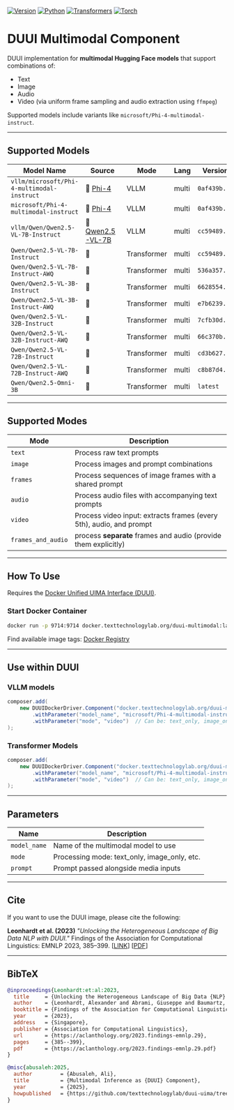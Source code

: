 
[![Version](https://img.shields.io/static/v1?label=duui-multimodal\&message=0.1.0\&color=blue)](https://docker.texttechnologylab.org/v2/duui-multimodal/tags/list)
[![Python](https://img.shields.io/static/v1?label=Python\&message=3.12\&color=green)]()
[![Transformers](https://img.shields.io/static/v1?label=Transformers\&message=4.48.2\&color=yellow)]()
[![Torch](https://img.shields.io/static/v1?label=Torch\&message=2.6.0\&color=red)]()

# DUUI Multimodal Component

DUUI implementation for **multimodal Hugging Face models** that support combinations of:

* Text
* Image
* Audio
* Video (via uniform frame sampling and audio extraction using `ffmpeg`)

Supported models include variants like `microsoft/Phi-4-multimodal-instruct`.

---


##  Supported Models

| Model Name                            | Source                                                                 | Mode        | Lang  | Version      |
| ------------------------------------- | ---------------------------------------------------------------------- | ----------- | ----- | ------------ |
| `vllm/microsoft/Phi-4-multimodal-instruct` | 🤗 [Phi-4](https://huggingface.co/microsoft/Phi-4-multimodal-instruct) | VLLM        | multi | `0af439b...` |
| `microsoft/Phi-4-multimodal-instruct` | 🤗 [Phi-4](https://huggingface.co/microsoft/Phi-4-multimodal-instruct) | VLLM        | multi | `0af439b...` |
| `vllm/Qwen/Qwen2.5-VL-7B-Instruct`    | 🤗 [Qwen2.5-VL-7B](https://huggingface.co/Qwen/Qwen2.5-VL-7B-Instruct) | VLLM        | multi | `cc59489...` |
| `Qwen/Qwen2.5-VL-7B-Instruct`         | 🤗                                                                     | Transformer | multi | `cc59489...` |
| `Qwen/Qwen2.5-VL-7B-Instruct-AWQ`     | 🤗                                                                     | Transformer | multi | `536a357...` |
| `Qwen/Qwen2.5-VL-3B-Instruct`         | 🤗                                                                     | Transformer | multi | `6628554...` |
| `Qwen/Qwen2.5-VL-3B-Instruct-AWQ`     | 🤗                                                                     | Transformer | multi | `e7b6239...` |
| `Qwen/Qwen2.5-VL-32B-Instruct`        | 🤗                                                                     | Transformer | multi | `7cfb30d...` |
| `Qwen/Qwen2.5-VL-32B-Instruct-AWQ`    | 🤗                                                                     | Transformer | multi | `66c370b...` |
| `Qwen/Qwen2.5-VL-72B-Instruct`        | 🤗                                                                     | Transformer | multi | `cd3b627...` |
| `Qwen/Qwen2.5-VL-72B-Instruct-AWQ`    | 🤗                                                                     | Transformer | multi | `c8b87d4...` |
| `Qwen/Qwen2.5-Omni-3B`                | 🤗                                                                     | Transformer | multi | `latest`     |

---

## Supported Modes

| Mode    | Description                                                         |
|---------|---------------------------------------------------------------------|
| `text`  | Process raw text prompts                                            |
| `image` | Process images and prompt combinations                              |
| `frames` | Process sequences of image frames with a shared prompt              |
| `audio` | Process audio files with accompanying text prompts                  |
| `video` | Process video input: extracts frames (every 5th), audio, and prompt |
| `frames_and_audio` | process **separate** frames and audio (provide them explicitly)     |


---

## How To Use

Requires the [Docker Unified UIMA Interface (DUUI)](https://github.com/texttechnologylab/DockerUnifiedUIMAInterface).

### Start Docker Container

```bash
docker run -p 9714:9714 docker.texttechnologylab.org/duui-multimodal:latest
```

Find available image tags: [Docker Registry](https://docker.texttechnologylab.org/v2/duui-multimodal/tags/list)

---

## Use within DUUI

### VLLM models
```java
composer.add(
    new DUUIDockerDriver.Component("docker.texttechnologylab.org/duui-mutlimodality-vllm:latest")
        .withParameter("model_name", "microsoft/Phi-4-multimodal-instruct")
        .withParameter("mode", "video")  // Can be: text_only, image_only, audio, frames_only, video
);
```
### Transformer Models

```java
composer.add(
    new DUUIDockerDriver.Component("docker.texttechnologylab.org/duui-mutlimodality-transformer:latest")
        .withParameter("model_name", "microsoft/Phi-4-multimodal-instruct")
        .withParameter("mode", "video")  // Can be: text_only, image_only, audio, frames_only, video
);
```

---

## Parameters

| Name         | Description                                    |
| ------------ | ---------------------------------------------- |
| `model_name` | Name of the multimodal model to use            |
| `mode`       | Processing mode: text\_only, image\_only, etc. |
| `prompt`     | Prompt passed alongside media inputs           |

---

## Cite

If you want to use the DUUI image, please cite the following:

**Leonhardt et al. (2023)**
*"Unlocking the Heterogeneous Landscape of Big Data NLP with DUUI."*
Findings of the Association for Computational Linguistics: EMNLP 2023, 385–399.
\[[LINK](https://aclanthology.org/2023.findings-emnlp.29)] \[[PDF](https://aclanthology.org/2023.findings-emnlp.29.pdf)]

---

## BibTeX

```bibtex
@inproceedings{Leonhardt:et:al:2023,
  title     = {Unlocking the Heterogeneous Landscape of Big Data {NLP} with {DUUI}},
  author    = {Leonhardt, Alexander and Abrami, Giuseppe and Baumartz, Daniel and Mehler, Alexander},
  booktitle = {Findings of the Association for Computational Linguistics: EMNLP 2023},
  year      = {2023},
  address   = {Singapore},
  publisher = {Association for Computational Linguistics},
  url       = {https://aclanthology.org/2023.findings-emnlp.29},
  pages     = {385--399},
  pdf       = {https://aclanthology.org/2023.findings-emnlp.29.pdf}
}

@misc{abusaleh:2025,
  author         = {Abusaleh, Ali},
  title          = {Multimodal Inference as {DUUI} Component},
  year           = {2025},
  howpublished   = {https://github.com/texttechnologylab/duui-uima/tree/main/duui-multimodal}
}


